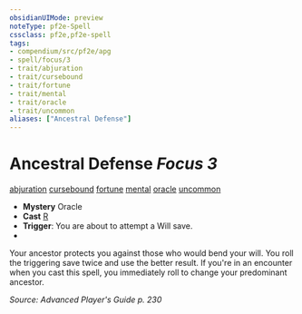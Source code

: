 ```yaml
---
obsidianUIMode: preview
noteType: pf2e-Spell
cssclass: pf2e,pf2e-spell
tags:
- compendium/src/pf2e/apg
- spell/focus/3
- trait/abjuration
- trait/cursebound
- trait/fortune
- trait/mental
- trait/oracle
- trait/uncommon
aliases: ["Ancestral Defense"]
---
```

# Ancestral Defense *Focus 3*   
[abjuration](rules/traits/abjuration.md "Abjuration School Trait")  [cursebound](rules/traits/cursebound-apg.md "Cursebound Spell Trait")  [fortune](rules/traits/fortune.md "Fortune Effect Trait")  [mental](rules/traits/mental.md "Mental Effect Trait")  [oracle](rules/traits/oracle-apg.md "Oracle Class Trait")  [uncommon](rules/traits/uncommon.md "Uncommon Rarity Trait")  

- **Mystery** Oracle
- **Cast** [R](rules/core-rulebook/chapter-9-playing-the-game.md#Actions "Reaction") 
- **Trigger**: You are about to attempt a Will save.
- 

Your ancestor protects you against those who would bend your will. You roll the triggering save twice and use the better result. If you're in an encounter when you cast this spell, you immediately roll to change your predominant ancestor.

*Source: Advanced Player's Guide p. 230*